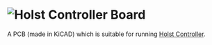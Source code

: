# ![Holst Controller Board](http://naxx.fish/holst/logo-small.png "Holst Controller")

A PCB (made in KiCAD) which is suitable for running [Holst Controller](https://github.com/naxxfish/Holst-Controller-Firmware).  
